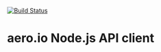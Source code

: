 [![Build Status](https://secure.travis-ci.org/aeroio/node-client.png)](http://travis-ci.org/aeroio/node-client)
# aero.io Node.js API client
